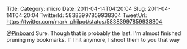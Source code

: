 Title: 
Category: micro
Date: 2011-04-14T04:20:04
Slug: 2011-04-14T04:20:04
TwitterId: 58383997859938304
TweetUrl: https://twitter.com/mark_philpot/status/58383997859938304

[@Pinboard](https://twitter.com/Pinboard) Sure. Though that is probably the last. I'm almost finished pruning my bookmarks.  If I hit anymore, I shoot them to you that way